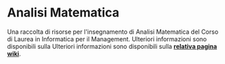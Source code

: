 # Analisi Matematica

Una raccolta di risorse per l'insegnamento di Analisi Matematica del Corso di
Laurea in Informatica per il Management. Ulteriori informazioni sono disponibili sulla
 Ulteriori informazioni sono disponibili sulla [**relativa pagina wiki**](https://cartabinaria.github.io/wiki/raccolte-di-risorse/index.html).
